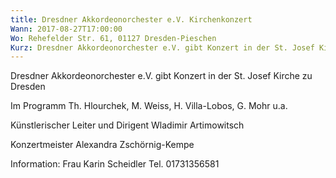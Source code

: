 ```yaml
---
title: Dresdner Akkordeonorchester e.V. Kirchenkonzert
Wann: 2017-08-27T17:00:00
Wo: Rehefelder Str. 61, 01127 Dresden-Pieschen
Kurz: Dresdner Akkordeonorchester e.V. gibt Konzert in der St. Josef Kirche zu Dresden  - Künstlerischer Leiter und Dirigent Wladimir Artimowitsch
---
```


Dresdner Akkordeonorchester e.V. gibt Konzert in der St. Josef Kirche zu Dresden 

Im Programm Th. Hlourchek, M. Weiss, H. Villa-Lobos, G. Mohr u.a.

Künstlerischer Leiter und Dirigent Wladimir Artimowitsch

Konzertmeister Alexandra Zschörnig-Kempe 


Information: 
Frau Karin Scheidler
Tel. 01731356581